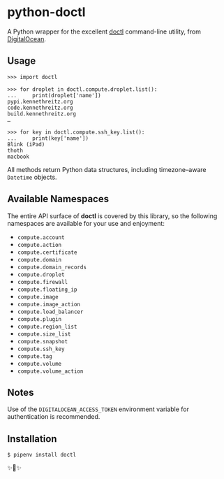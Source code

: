 python-doctl
============

A Python wrapper for the excellent [doctl](https://github.com/digitalocean/doctl)
command-line utility, from [DigitalOcean](https://digitalocean.com).

Usage
-----

    >>> import doctl

    >>> for droplet in doctl.compute.droplet.list():
    ...     print(droplet['name'])
    pypi.kennethreitz.org
    code.kennethreitz.org
    build.kennethreitz.org
    …

    >>> for key in doctl.compute.ssh_key.list():
    ...     print(key['name'])
    Blink (iPad)
    thoth
    macbook

All methods return Python data structures, including timezone–aware `Datetime` objects.

Available Namespaces
--------------------

The entire API surface of **doctl** is covered by this library, so the following
namespaces are available for your use and enjoyment:

- `compute.account`
- `compute.action`
- `compute.certificate`
- `compute.domain`
- `compute.domain_records`
- `compute.droplet`
- `compute.firewall`
- `compute.floating_ip`
- `compute.image`
- `compute.image_action`
- `compute.load_balancer`
- `compute.plugin`
- `compute.region_list`
- `compute.size_list`
- `compute.snapshot`
- `compute.ssh_key`
- `compute.tag`
- `compute.volume`
- `compute.volume_action`

Notes
-----

Use of the `DIGITALOCEAN_ACCESS_TOKEN` environment variable for authentication
is recommended.

Installation
------------

    $ pipenv install doctl

✨🍰✨
